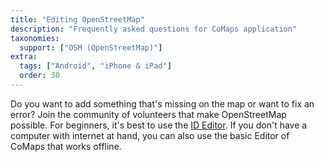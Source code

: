 ```yaml
---
title: "Editing OpenStreetMap"
description: "Frequently asked questions for CoMaps application"
taxonomies:
  support: ["OSM (OpenStreetMap)"]
extra:
  tags: ["Android", "iPhone & iPad"]
  order: 30
---
```


Do you want to add something that's missing on the map or want to fix an error? Join the community of volunteers that make OpenStreetMap possible. For beginners, it's best to use the [ID Editor](https://www.openstreetmap.org/edit?editor=id#). If you don't have a computer with internet at hand, you can also use the basic Editor of CoMaps that works offline.
